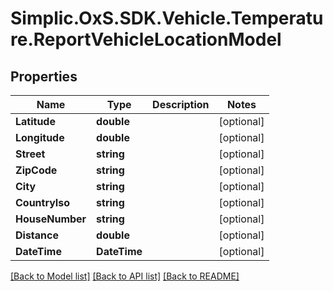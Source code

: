 # Simplic.OxS.SDK.Vehicle.Temperature.ReportVehicleLocationModel

## Properties

Name | Type | Description | Notes
------------ | ------------- | ------------- | -------------
**Latitude** | **double** |  | [optional] 
**Longitude** | **double** |  | [optional] 
**Street** | **string** |  | [optional] 
**ZipCode** | **string** |  | [optional] 
**City** | **string** |  | [optional] 
**CountryIso** | **string** |  | [optional] 
**HouseNumber** | **string** |  | [optional] 
**Distance** | **double** |  | [optional] 
**DateTime** | **DateTime** |  | [optional] 

[[Back to Model list]](../README.md#documentation-for-models) [[Back to API list]](../README.md#documentation-for-api-endpoints) [[Back to README]](../README.md)


